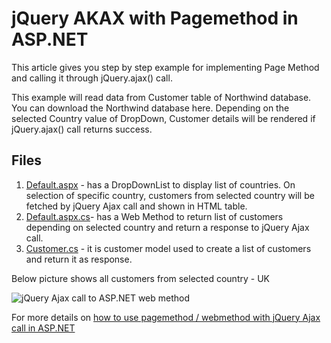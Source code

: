 # jQuery AKAX with Pagemethod in ASP.NET

This article gives you step by step example for implementing Page Method and calling it through jQuery.ajax() call.

This example will read data from Customer table of Northwind database. You can download the Northwind database here. Depending on the selected Country value of DropDown, Customer details will be rendered if jQuery.ajax() call returns success.

## Files

1. [Default.aspx](https://github.com/geeksarray/jquery-ajax-with-pagemethod-in-asp-net/blob/master/jQueryAJAX/jQueryAJAX/Default.aspx) - has a DropDownList to display list of countries. On selection of specific country, customers from selected country will be fetched by jQuery Ajax call and shown in HTML table.
2. [Default.aspx.cs](https://github.com/geeksarray/jquery-ajax-with-pagemethod-in-asp-net/blob/master/jQueryAJAX/jQueryAJAX/Default.aspx.cs)- has a Web Method to return list of customers depending on selected country and return a response to jQuery Ajax call.
3. [Customer.cs](https://github.com/geeksarray/jquery-ajax-with-pagemethod-in-asp-net/blob/master/jQueryAJAX/jQueryAJAX/Customer.cs) - it is customer model used to create a list of customers and return it as response.


Below picture shows all customers from selected country - UK

![jQuery Ajax call to ASP.NET web method](https://geeksarray.com/images/blog/read-customer-by-jquery-ajax.png)

For more details on  [how to use pagemethod / webmethod with jQuery Ajax call in ASP.NET](https://geeksarray.com/blog/jquery-ajax-with-pagemethod-in-asp-net.aspx)
